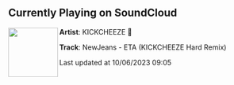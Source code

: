 ## Currently Playing on SoundCloud

[<img align="left" width="100" src="https://i1.sndcdn.com/artworks-jYN11svodjT4BTMQ-GCmGVA-t500x500.jpg">](https://soundcloud.com/kickcheeze/kickcheeze-eta-remix)

**Artist**: KICKCHEEZE 🧀 

**Track**: NewJeans - ETA (KICKCHEEZE Hard Remix)

Last updated at 10/06/2023 09:05
